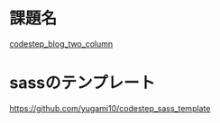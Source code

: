 # 課題名
[codestep_blog_two_column](https://code-jump.com/blog-menu/)

# sassのテンプレート
https://github.com/yugami10/codestep_sass_template